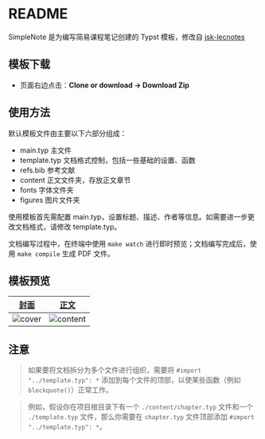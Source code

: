 # README

SimpleNote 是为编写简易课程笔记创建的 Typst 模板，修改自 [jsk-lecnotes](https://github.com/jskherman/jsk-lecnotes)

## 模板下载

- 页面右边点击：**Clone or download -> Download Zip**

## 使用方法

默认模板文件由主要以下六部分组成：
- main.typ 主文件
- template.typ 文档格式控制，包括一些基础的设置、函数
- refs.bib 参考文献
- content 正文文件夹，存放正文章节
- fonts 字体文件夹
- figures 图片文件夹

使用模板首先需配置 main.typ，设置标题、描述、作者等信息。如需要进一步更改文档格式，请修改 template.typ。

文档编写过程中，在终端中使用 `make watch` 进行即时预览；文档编写完成后，使用 `make compile` 生成 PDF 文件。

## 模板预览

|  [封面](https://github.com/a-kkiri/SimpleNote/blob/main/figures/cover.jpg) |  [正文](https://github.com/a-kkiri/SimpleNote/blob/main/figures/content.jpg)| 
|:---:|:---:|
| ![cover](https://github.com/a-kkiri/SimpleNote/blob/main/figures/cover.jpg?raw=true) | ![content](https://github.com/a-kkiri/SimpleNote/blob/main/figures/content.jpg?raw=true)|

## 注意

 >如果要将文档拆分为多个文件进行组织，需要将 `#import "../template.typ": *` 添加到每个文件的顶部，以使某些函数（例如 `blockquote()`）正常工作。

> 例如，假设你在项目根目录下有一个 `./content/chapter.typ` 文件和一个 `./template.typ` 文件，那么你需要在 `chapter.typ` 文件顶部添加 `#import "../template.typ": *`。
